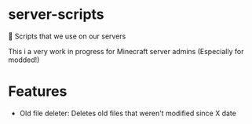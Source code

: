 # server-scripts
📄 Scripts that we use on our servers

This i a very work in progress for Minecraft server admins (Especially for modded!)

# Features
- Old file deleter: Deletes old files that weren't modified since X date
